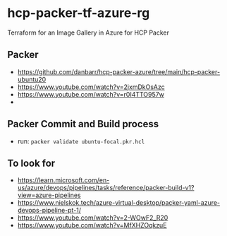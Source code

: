 # hcp-packer-tf-azure-rg
Terraform for an Image Gallery in Azure for HCP Packer

## Packer
- https://github.com/danbarr/hcp-packer-azure/tree/main/hcp-packer-ubuntu20
- https://www.youtube.com/watch?v=2jxmDkOsAzc
- https://www.youtube.com/watch?v=r0I4TTO957w
- 

## Packer Commit and Build process
- run: `packer validate ubuntu-focal.pkr.hcl`

## To look for 
- https://learn.microsoft.com/en-us/azure/devops/pipelines/tasks/reference/packer-build-v1?view=azure-pipelines
- https://www.nielskok.tech/azure-virtual-desktop/packer-yaml-azure-devops-pipeline-pt-1/
- https://www.youtube.com/watch?v=2-WOwF2_R20
- https://www.youtube.com/watch?v=MfXHZOqkzuE
